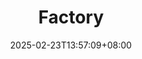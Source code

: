 ---
weight: 201
title: "Factory"
description: "A guide to the factory feature."
icon: "article"
date: "2025-02-23T13:57:09+08:00"
lastmod: "2025-02-23T13:57:09+08:00"
draft: false
toc: true
---